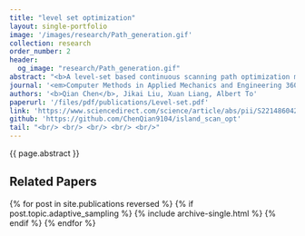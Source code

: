 ```yaml
---
title: "level set optimization"
layout: single-portfolio
image: '/images/research/Path_generation.gif'
collection: research
order_number: 2
header: 
  og_image: "research/Path_generation.gif"
abstract: "<b>A level-set based continuous scanning path optimization method for reducing residual stress and deformation in metal additive manufacturing</b>"
journal: '<em>Computer Methods in Applied Mechanics and Engineering 360, 112719</em>'
authors: '<b>Qian Chen</b>, Jikai Liu, Xuan Liang, Albert To'
paperurl: '/files/pdf/publications/Level-set.pdf'
link: 'https://www.sciencedirect.com/science/article/abs/pii/S2214860421002815'
github: 'https://github.com/ChenQian9104/island_scan_opt'
tail: "<br/> <br/> <br/> <br/> <br/>"
---
```


{{ page.abstract }}

## Related Papers

{% for post in site.publications reversed %}
  {% if post.topic.adaptive_sampling %}
    {% include archive-single.html %}
  {% endif %}
{% endfor %}
